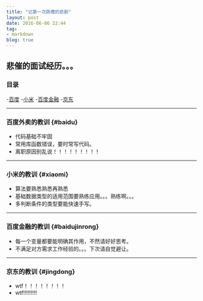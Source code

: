 ```yaml
---
title: "记第一次跳槽的悲剧"
layout: post
date: 2016-06-06 22:44
tag: 
- markdown
blog: true
---
```


## 悲催的面试经历。。。
### 目录
-[百度](#baidu)
-[小米](#jingdong)
-[百度金融](#baidujinrong)
-[京东](#jingdong)

---

### 百度外卖的教训   {#baidu}
* 代码基础不牢固
* 常用库函数错误，要时常写代码。
* 离职原因别乱说！！！！！！！！！

---

### 小米的教训   {#xiaomi}
* 算法要熟悉熟悉再熟悉
* 基础数据类型的适用范围要熟练应用。。。熟练啊。。。
* 多判断条件的类型要能快速手写。

---

### 百度金融的教训   {#baidujinrong}
* 每一个变量都要能明确其作用，不然请好好思考。
* 不满足对方需求工作经验的。。。下次请自觉避让。

---

### 京东的教训   {#jingdong}
* wtf！！！！！！！！
* wtf!!!!!!!!!